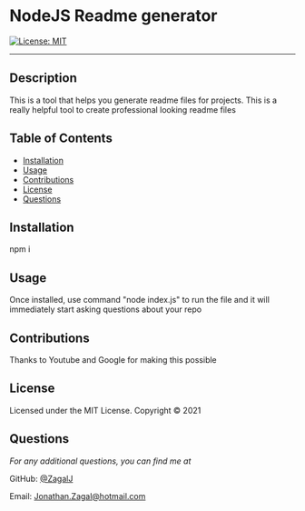 # NodeJS Readme generator

[![License: MIT](https://img.shields.io/badge/License-MIT-yellow.svg)](https://opensource.org/licenses/MIT)

---

## Description
This is a tool that helps you generate readme files for projects. This is a really helpful tool to create professional looking readme files

## Table of Contents
* [Installation](#installation)
* [Usage](#usage)
* [Contributions](#contributions)
* [License](#license)
* [Questions](#questions)

## Installation
npm i

## Usage
Once installed, use command "node index.js" to run the file and it will immediately start asking questions about your repo

## Contributions
Thanks to Youtube and Google for making this possible

## License 
Licensed under the MIT License. Copyright © 2021

## Questions
*For any additional questions, you can find me at* 

GitHub: [@ZagalJ](https://github.com/ZagalJ/)

Email: [Jonathan.Zagal@hotmail.com](mailto:Jonathan.Zagal@hotmail.com)
